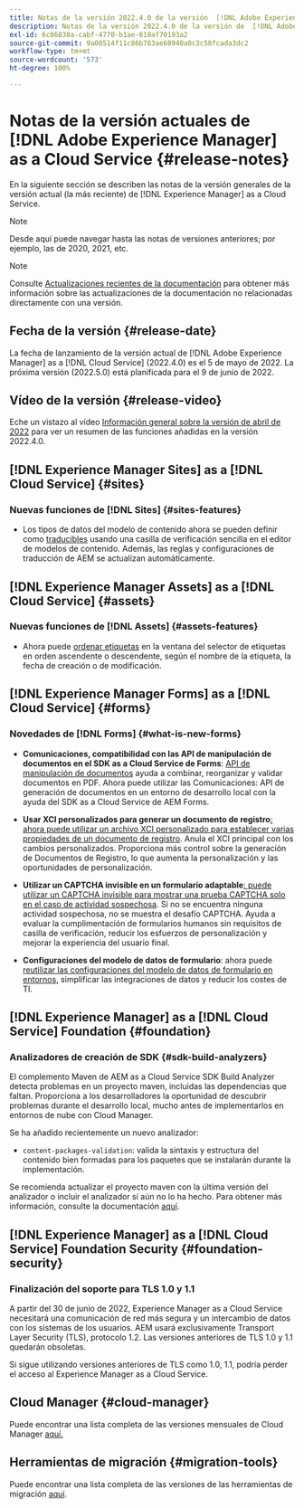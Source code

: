 ```yaml
---
title: Notas de la versión 2022.4.0 de la versión  [!DNL Adobe Experience Manager]  as a Cloud Service.
description: Notas de la versión 2022.4.0 de la versión de  [!DNL Adobe Experience Manager]  as a Cloud Service.
exl-id: 6c86838a-cabf-4770-b1ae-618af70193a2
source-git-commit: 9a08514f11c86b783ae68940a0c3c58fcada3dc2
workflow-type: tm+mt
source-wordcount: '573'
ht-degree: 100%

---
```


# Notas de la versión actuales de [!DNL Adobe Experience Manager] as a Cloud Service {#release-notes}

En la siguiente sección se describen las notas de la versión generales de la versión actual (la más reciente) de [!DNL Experience Manager] as a Cloud Service.

>[!NOTE]
>
>Desde aquí puede navegar hasta las notas de versiones anteriores; por ejemplo, las de 2020, 2021, etc.

>[!NOTE]
>
>Consulte [Actualizaciones recientes de la documentación](https://experienceleague.adobe.com/docs/experience-manager-release-information/aem-release-updates/doc-updates/documentation-updates.html?lang=es) para obtener más información sobre las actualizaciones de la documentación no relacionadas directamente con una versión.

## Fecha de la versión {#release-date}

La fecha de lanzamiento de la versión actual de [!DNL Adobe Experience Manager] as a [!DNL Cloud Service] (2022.4.0) es el 5 de mayo de 2022.
La próxima versión (2022.5.0) está planificada para el 9 de junio de 2022.

## Vídeo de la versión {#release-video}

Eche un vistazo al vídeo [Información general sobre la versión de abril de 2022](https://video.tv.adobe.com/v/342612?quality=12) para ver un resumen de las funciones añadidas en la versión 2022.4.0.

## [!DNL Experience Manager Sites] as a [!DNL Cloud Service] {#sites}

### Nuevas funciones de [!DNL Sites] {#sites-features}

* Los tipos de datos del modelo de contenido ahora se pueden definir como [traducibles](/help/assets/content-fragments/content-fragments-models.md#properties) usando una casilla de verificación sencilla en el editor de modelos de contenido. Además, las reglas y configuraciones de traducción de AEM se actualizan automáticamente.

## [!DNL Experience Manager Assets] as a [!DNL Cloud Service] {#assets}

### Nuevas funciones de [!DNL Assets] {#assets-features}

* Ahora puede [ordenar etiquetas](/help/assets/organize-assets.md#use-tags-to-organize-assets) en la ventana del selector de etiquetas en orden ascendente o descendente, según el nombre de la etiqueta, la fecha de creación o de modificación.


## [!DNL Experience Manager Forms] as a [!DNL Cloud Service] {#forms}

### Novedades de [!DNL Forms] {#what-is-new-forms}

* **Comunicaciones, compatibilidad con las API de manipulación de documentos en el SDK as a Cloud Service de Forms**: [API de manipulación de documentos](/help/forms/aem-forms-cloud-service-communications.md) ayuda a combinar, reorganizar y validar documentos en PDF. Ahora puede utilizar las Comunicaciones: API de generación de documentos en un entorno de desarrollo local con la ayuda del SDK as a Cloud Service de AEM Forms.

* **Usar XCI personalizados para generar un documento de registro**[: ahora puede utilizar un archivo XCI personalizado para establecer varias propiedades de un documento de registro](/help/forms/generate-document-of-record-for-non-xfa-based-adaptive-forms.md#use-a-custom-xci-file). Anula el XCI principal con los cambios personalizados. Proporciona más control sobre la generación de Documentos de Registro, lo que aumenta la personalización y las oportunidades de personalización.

* **Utilizar un CAPTCHA invisible en un formulario adaptable**[: puede utilizar un CAPTCHA invisible para mostrar una prueba CAPTCHA solo en el caso de actividad sospechosa](/help/forms/captcha-adaptive-forms.md). Si no se encuentra ninguna actividad sospechosa, no se muestra el desafío CAPTCHA. Ayuda a evaluar la cumplimentación de formularios humanos sin requisitos de casilla de verificación, reducir los esfuerzos de personalización y mejorar la experiencia del usuario final.

* **Configuraciones del modelo de datos de formulario**: ahora puede [reutilizar las configuraciones del modelo de datos de formulario en entornos](/help/forms/create-form-data-models.md#runmode-specific-context-aware-config), simplificar las integraciones de datos y reducir los costes de TI.


## [!DNL Experience Manager] as a [!DNL Cloud Service] Foundation {#foundation}

### Analizadores de creación de SDK {#sdk-build-analyzers}

El complemento Maven de AEM as a Cloud Service SDK Build Analyzer detecta problemas en un proyecto maven, incluidas las dependencias que faltan. Proporciona a los desarrolladores la oportunidad de descubrir problemas durante el desarrollo local, mucho antes de implementarlos en entornos de nube con Cloud Manager.

Se ha añadido recientemente un nuevo analizador:

* `content-packages-validation`: valida la sintaxis y estructura del contenido bien formadas para los paquetes que se instalarán durante la implementación.

Se recomienda actualizar el proyecto maven con la última versión del analizador o incluir el analizador si aún no lo ha hecho. Para obtener más información, consulte la documentación [aquí](https://experienceleague.adobe.com/docs/experience-manager-core-components/using/developing/archetype/build-analyzer-maven-plugin.html?lang=es).

## [!DNL Experience Manager] as a [!DNL Cloud Service] Foundation Security {#foundation-security}

### Finalización del soporte para TLS 1.0 y 1.1

A partir del 30 de junio de 2022, Experience Manager as a Cloud Service necesitará una comunicación de red más segura y un intercambio de datos con los sistemas de los usuarios. AEM usará exclusivamente Transport Layer Security (TLS), protocolo 1.2. Las versiones anteriores de TLS 1.0 y 1.1 quedarán obsoletas.

Si sigue utilizando versiones anteriores de TLS como 1.0, 1.1, podría perder el acceso al Experience Manager as a Cloud Service.

## Cloud Manager {#cloud-manager}

Puede encontrar una lista completa de las versiones mensuales de Cloud Manager [aquí.](/help/implementing/cloud-manager/release-notes/current.md)

## Herramientas de migración {#migration-tools}

Puede encontrar una lista completa de las versiones de las herramientas de migración [aquí](/help/journey-migration/release-notes/release-notes-migration-tools-current.md).

